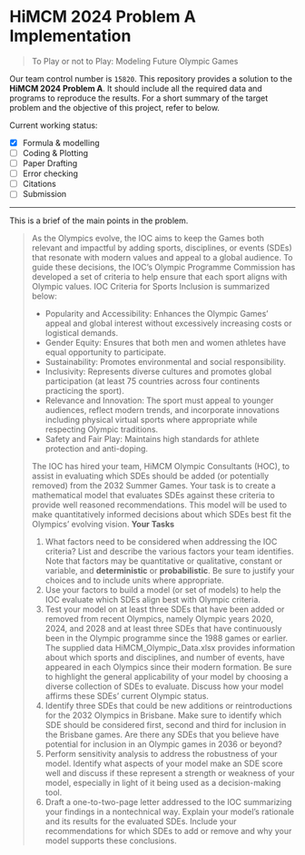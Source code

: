 # HiMCM 2024 Problem A Implementation
> To Play or not to Play: Modeling Future Olympic Games

Our team control number is `15820`. This repository provides a solution to the **HiMCM 2024 Problem A**. It should include all the required data and programs to reproduce the results. For a short summary of the target problem and the objective of this project, refer to below.

Current working status:
- [x] Formula & modelling
- [ ] Coding & Plotting
- [ ] Paper Drafting
- [ ] Error checking
- [ ] Citations
- [ ] Submission

---

This is a brief of the main points in the problem.

> As the Olympics evolve, the IOC aims to keep the Games both relevant and impactful by adding sports, disciplines, or events (SDEs) that resonate with modern values and appeal to a global audience. To guide these decisions, the IOC’s Olympic Programme Commission has developed a set of criteria to help ensure that each sport aligns with Olympic values. IOC Criteria for Sports 
> Inclusion is summarized below:
>
> -  Popularity and Accessibility: Enhances the Olympic Games’ appeal and global interest without excessively increasing costs or logistical demands.
> -  Gender Equity: Ensures that both men and women athletes have equal opportunity to participate.
> -  Sustainability: Promotes environmental and social responsibility.
> -  Inclusivity: Represents diverse cultures and promotes global participation (at least 75 countries across four continents practicing the sport).
> -  Relevance and Innovation: The sport must appeal to younger audiences, reflect modern trends, and incorporate innovations including physical virtual sports where appropriate while respecting Olympic traditions.
> -  Safety and Fair Play: Maintains high standards for athlete protection and anti-doping.
>
> The IOC has hired your team, HiMCM Olympic Consultants (HOC), to assist in evaluating which SDEs should be added (or potentially removed) from the 2032 Summer Games. Your task is to create a mathematical model that evaluates SDEs against these criteria to provide well reasoned recommendations. This model will be used to make quantitatively informed decisions about which SDEs best fit the Olympics’ evolving vision.
> **Your Tasks**
> 1. What factors need to be considered when addressing the IOC criteria? List and describe the various factors your team identifies. Note that factors may be quantitative or qualitative, constant or variable, and **deterministic** or **probabilistic**. Be sure to justify your choices and to include units where appropriate.
> 2. Use your factors to build a model (or set of models) to help the IOC evaluate which SDEs align best with Olympic criteria.
> 3. Test your model on at least three SDEs that have been added or removed from recent Olympics, namely Olympic years 2020, 2024, and 2028 and at least three SDEs that have continuously been in the Olympic programme since the 1988 games or earlier. The supplied data HiMCM_Olympic_Data.xlsx provides information about which sports and disciplines, and number of events, have appeared in each Olympics since their modern formation. Be sure to highlight the general applicability of your model by choosing a diverse collection of SDEs to evaluate. Discuss how your model affirms these SDEs’ current Olympic status.
> 4. Identify three SDEs that could be new additions or reintroductions for the 2032 Olympics in Brisbane. Make sure to identify which SDE should be considered first, second and third for inclusion in the Brisbane games. Are there any SDEs that you believe have potential for inclusion in an Olympic games in 2036 or beyond?
> 5. Perform sensitivity analysis to address the robustness of your model. Identify what aspects of your model make an SDE score well and discuss if these represent a strength or weakness of your model, especially in light of it being used as a decision-making tool.
> 6. Draft a one-to-two-page letter addressed to the IOC summarizing your findings in a nontechnical way. Explain your model’s rationale and its results for the evaluated SDEs. Include your recommendations for which SDEs to add or remove and why your model supports these conclusions.
